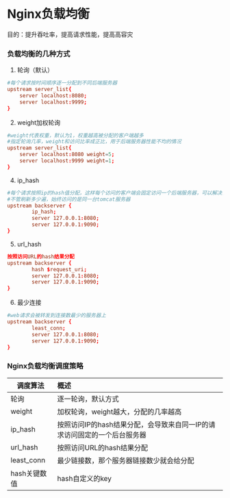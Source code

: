 # Nginx负载均衡

目的：提升吞吐率，提高请求性能，提高高容灾

### 负载均衡的几种方式

1. 轮询（默认）

```conf
#每个请求按时间顺序逐一分配到不同后端服务器
upstream server_list{
    server localhost:8080;
    server localhost:9999;
}
```
2. weight加权轮询
```conf
#weight代表权重，默认为1，权重越高被分配的客户端越多
#指定轮询几率，weight和访问比率成正比，用于后端服务器性能不均的情况
upstream server_list{
    server localhost:8080 weight=5;
    server localhost:9999 weight=1;
}
```
4. ip_hash
```conf
#每个请求按照ip的hash值分配，这样每个访问的客户端会固定访问一个后端服务器，可以解决会话Session丢失问题
#不管刷新多少遍，始终访问的是同一台tomcat服务器
upstream backserver { 
		ip_hash; 
		server 127.0.0.1:8080; 
		server 127.0.0.1:9090; 
}
```
5. url_hash

```conf
按照访问URL的hash结果分配
upstream backserver { 
		hash $request_uri;
		server 127.0.0.1:8080; 
		server 127.0.0.1:9090; 
}
```

6. 最少连接
```conf
#web请求会被转发到连接数最少的服务器上
upstream backserver { 
		least_conn;
		server 127.0.0.1:8080; 
		server 127.0.0.1:9090; 
}
```

### Nginx负载均衡调度策略

| 调度算法     | 概述                                                         |
| ------------ | :----------------------------------------------------------- |
| 轮询         | 逐一轮询，默认方式                                           |
| weight       | 加权轮询，weight越大，分配的几率越高                         |
| ip_hash      | 按照访问IP的hash结果分配，会导致来自同一IP的请求访问固定的一个后台服务器 |
| url_hash     | 按照访问URL的hash结果分配                                    |
| least_conn   | 最少链接数，那个服务器链接数少就会给分配                     |
| hash关键数值 | hash自定义的key                                              |